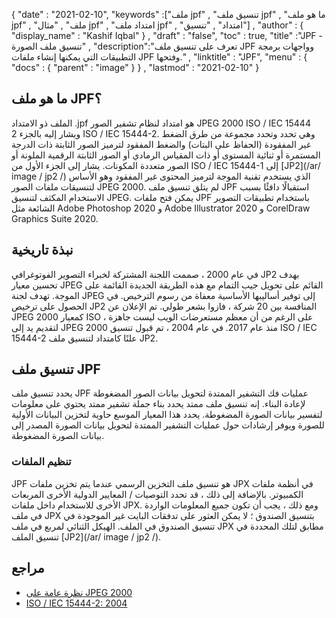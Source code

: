 {
  "date" : "2021-02-10",
  "keywords" :["ملف jpf" , "تنسيق ملف jpf" , "ما هو ملف jpf" , "ملف" , "مثال jpf" , "امتداد ملف jpf" , "امتداد" , "تنسيق"] ,
  "author" : {
    "display_name" : "Kashif Iqbal"
} ,
  "draft" : "false",
  "toc" : true,
  "title" :"JPF - تنسيق ملف الصورة" ,
  "description":"تعرف على تنسيق ملف JPF وواجهات برمجة التطبيقات التي يمكنها إنشاء ملفات JPF وفتحها." ,
  "linktitle" : "JPF",
  "menu" : {
    "docs" : {
      "parent" : "image"
}
} ,
  "lastmod" : "2021-02-10"
}

## ما هو ملف JPF؟ ##

الملف ذو الامتداد .jpf هو امتداد لنظام تشفير الصور JPEG 2000 ISO / IEC 15444 ويشار إليه بالجزء 2 ISO / IEC 15444-2. وهي تحدد وتحدد مجموعة من طرق الضغط غير المفقودة (الحفاظ على البتات) والضغط المفقود لترميز الصور الثابتة ذات الدرجة المستمرة أو ثنائية المستوى أو ذات المقياس الرمادي أو الصور الثابتة الرقمية الملونة أو الصور متعددة المكونات. يشار إلى الجزء الأول من ISO / IEC 15444-1 إلى [JP2](/ar/ image / jp2 /) الذي يستخدم تقنية الموجة لترميز المحتوى غير المفقود وهو الأساس لتنسيقات ملفات الصور JPEG 2000. لم يتلق تنسيق ملف JPF استقبالًا دافئًا بسبب الاستخدام المكثف لتنسيق JPEG. يمكن فتح ملفات JPF باستخدام تطبيقات التصوير الشائعة مثل Adobe Photoshop 2020 و Adobe Illustrator 2020 و CorelDraw Graphics Suite 2020.

## نبذة تاريخية

في عام 2000 ، صممت اللجنة المشتركة لخبراء التصوير الفوتوغرافي JP2 بهدف تحسين معيار JPEG القائم على تحويل جيب التمام مع هذه الطريقة الجديدة القائمة على الموجة. تهدف لجنة JPEG إلى توفير أساليبها الأساسية معفاة من رسوم الترخيص. في الحصول على ترخيص JP2 المنافسة بين 20 شركة ، فازوا بشعر طولي. تم الإعلان عن JPEG 2000 كمعيار ISO ، على الرغم من أن معظم مستعرضات الويب ليست جاهزة لتقديم يد إلى JPEG 2000 منذ عام 2017. في عام 2004 ، تم قبول تنسيق ISO / IEC 15444-2 علنًا كامتداد لتنسيق ملف JP2.

## تنسيق ملف JPF

يحدد تنسيق ملف JPF عمليات فك التشفير الممتدة لتحويل بيانات الصور المضغوطة لإعادة البناء. إنه تنسيق ملف ممتد يحدد بناء جملة تشفير ممتد يحتوي على معلومات لتفسير بيانات الصورة المضغوطة. يحدد هذا المعيار الموسع حاوية لتخزين البيانات الأولية للصورة ويوفر إرشادات حول عمليات التشفير الممتدة لتحويل بيانات الصورة المصدر إلى بيانات الصورة المضغوطة.

### تنظيم الملفات

JPF هو تنسيق ملف التخزين الرسمي عندما يتم تخزين ملفات JPX في أنظمة ملفات الكمبيوتر. بالإضافة إلى ذلك ، قد تحدد التوصيات / المعايير الدولية الأخرى المربعات الأخرى للاستخدام داخل ملفات JPX. ومع ذلك ، يجب أن تكون جميع المعلومات الواردة في ملف JPX بتنسيق الصندوق ؛ لا يمكن العثور على تدفقات البايت غير الموجودة في تنسيق الصندوق في الملف. الهيكل الثنائي لمربع في ملف JPX مطابق لتلك المحددة في تنسيق الملف [JP2](/ar/ image / jp2 /).

## مراجع ##

* [نظرة عامة على JPEG 2000](https://jpeg.org/jpeg2000/)
* [ISO / IEC 15444-2: 2004](https://www.iso.org/standard/33160.html)

